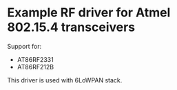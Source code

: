 # Example RF driver for Atmel 802.15.4 transceivers #

Support for:
 * AT86RF2331
 * AT86RF212B

This driver is used with 6LoWPAN stack.